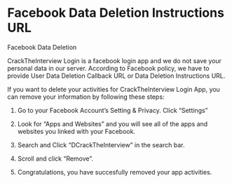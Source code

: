# Facebook Data Deletion Instructions URL
Facebook Data Deletion


CrackTheInterview Login is a facebook login app and we do not save your personal data in our server. According to Facebook policy, we have to provide User Data Deletion Callback URL or Data Deletion Instructions URL.

If you want to delete your activities for CrackTheInterview Login App, you can remove your information by following these steps:

1. Go to your Facebook Account’s Setting & Privacy. Click “Settings”

2. Look for “Apps and Websites” and you will see all of the apps and websites you linked with your Facebook.

3. Search and Click “DCrackTheInterview” in the search bar.

4. Scroll and click “Remove”.

5. Congratulations, you have succesfully removed your app activities.

